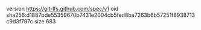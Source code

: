 version https://git-lfs.github.com/spec/v1
oid sha256:d1887bde55359670b7431e2004cb5fed8ba7263b6b57251f8938713c9d3f797c
size 683

